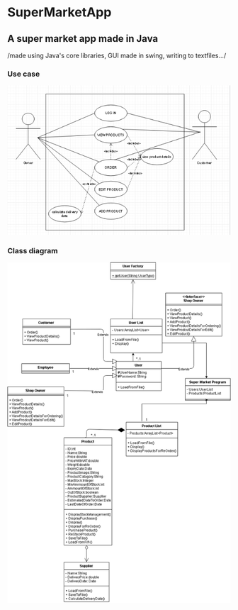 # SuperMarketApp
## A super market app made in Java
/made using Java's core libraries, GUI made in swing, writing to textfiles.../
### Use case
![Use Case](https://github.com/aidangannon/SuperMarketApp/blob/master/Use%20case.png)
### Class diagram
![Class Diagram](https://github.com/aidangannon/SuperMarketApp/blob/master/Class%20diagram.png)
